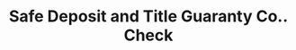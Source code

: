 ---
doi: 10.7916/D8Z90QGS
date_other: '1900'
date_other_textual: 1900-1909
form: printed ephemera
genre:
- Checks (bank checks)
name:
- Safe Deposit and Title Guaranty Co.
object_in_context_url: https://biggert.cul.columbia.edu/items/view/ave_biggert_01373
subject_hierarchical_geographic:
- Kittanning, Pennsylvania, United States
subject_name:
- Safe Deposit and Title Guaranty Co.
title: Safe Deposit and Title Guaranty Co.. Check
sort_title: Safe Deposit and Title Guaranty Co.. Check
call_number: ave_biggert_01373
coordinates:
- 40.82,-79.5213888888889
pid: ave_biggert_01373
identifiers: ave_biggert_01373
thumbnail: https://derivativo-1.library.columbia.edu/iiif/2/ldpd:344713/full/!256,256/0/native.jpg
permalink: "/biggert/ave_biggert_01373/"
layout: iiif-image-page
---